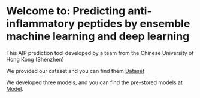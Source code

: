 # Welcome to: Predicting anti-inflammatory peptides by ensemble machine learning and deep learning
This AIP prediction tool developed by a team from the Chinese University of Hong Kong (Shenzhen)

We provided our dataset and you can find them [Dataset](https://github.com/GGCL7/AIP_MDL/tree/main/Dataset)

We developed three models, and you can find the pre-stored models at [Model](https://github.com/GGCL7/AIP_MDL/tree/main/Model).
